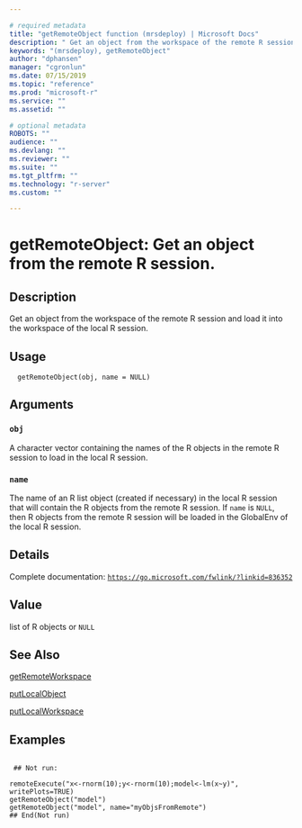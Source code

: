 ```yaml
--- 

# required metadata 
title: "getRemoteObject function (mrsdeploy) | Microsoft Docs" 
description: " Get an object from the workspace of the remote R session and load it into the workspace  of the local R session. " 
keywords: "(mrsdeploy), getRemoteObject" 
author: "dphansen" 
manager: "cgronlun" 
ms.date: 07/15/2019
ms.topic: "reference" 
ms.prod: "microsoft-r" 
ms.service: "" 
ms.assetid: "" 

# optional metadata 
ROBOTS: "" 
audience: "" 
ms.devlang: "" 
ms.reviewer: "" 
ms.suite: "" 
ms.tgt_pltfrm: "" 
ms.technology: "r-server" 
ms.custom: "" 

--- 
```





 # getRemoteObject: Get an object from the remote R session. 
 ## Description

Get an object from the workspace of the remote R session and load it into the workspace 
of the local R session.


 ## Usage

```   
  getRemoteObject(obj, name = NULL)

```

 ## Arguments



 ### `obj`
 A character vector containing the names of the R objects in the remote R session  to load in the local R session. 



 ### `name`
 The name of an R list object (created if necessary) in the local R session that  will contain the R objects from the remote R session.  If `name` is `NULL`,  then R objects from the remote R session will be loaded in the GlobalEnv of the local R session. 



 ## Details

Complete documentation: [`https://go.microsoft.com/fwlink/?linkid=836352`](https://go.microsoft.com/fwlink/?linkid=836352)



 ## Value

list of R objects or `NULL`

 ## See Also

[getRemoteWorkspace](getRemoteWorkspace.md)

[putLocalObject](putLocalObject.md)

[putLocalWorkspace](putLocalWorkspace.md)

 ## Examples

 ```

  ## Not run:

remoteExecute("x<-rnorm(10);y<-rnorm(10);model<-lm(x~y)", writePlots=TRUE)
getRemoteObject("model")
getRemoteObject("model", name="myObjsFromRemote")
 ## End(Not run) 
```

